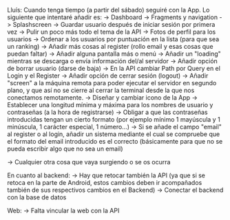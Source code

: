 

Lluís: Cuando tenga tiempo (a partir del sábado) seguiré con la App. Lo siguiente que intentaré añadir es:
-> Dashboard
-> Fragments y navigation
-> Splashscreen
-> Guardar usuario después de iniciar sesión por primera vez
-> Pulir un poco más todo el tema de la API
-> Fotos de perfil para los usuarios
-> Ordenar a los usuarios por puntuación en la lista (para que sea un ranking)
-> Añadir más cosas al register (rollo email y esas cosas que puedan faltar)
-> Añadir alguna pantalla más o menú
-> Añadir un "loading" mientras se descarga o envía información del/al servidor
-> Añadir opción de borrar usuario (darse de baja) 
-> En la API cambiar Path por Query en el Login y el Register 
-> Añadir opción de cerrar sesión (logout) 
-> Añadir "screen" a la máquina remota para poder ejecutar el servidor en segundo plano, y que así no se cierre al cerrar la terminal desde la que nos conectamos remotamente.
-> Diseñar y cambiar icono de la App
-> Establecer una longitud mínima y máxima para los nombres de usuario y contraseñas (a la hora de registrarse)
-> Obligar a que las contraseñas introducidas tengan un cierto formato (por ejemplo mínimo 1 mayúscula y 1 minúscula, 1 carácter especial, 1 número...)
-> Si se añade el campo "email" al register o al login, añadir un sistema mediante el cual se compruebe que el formato del email introducido es el correcto (básicamente para que no se pueda escribir algo que no sea un email)

-> Cualquier otra cosa que vaya surgiendo o se os ocurra


En cuanto al backend:
-> Hay que retocar también la API (ya que si se retoca en la parte de Android, estos cambios deben ir acompañados también de sus respectivos cambios en el Backend)
-> Conectar el backend con la base de datos

Web:
-> Falta vincular la web con la API
